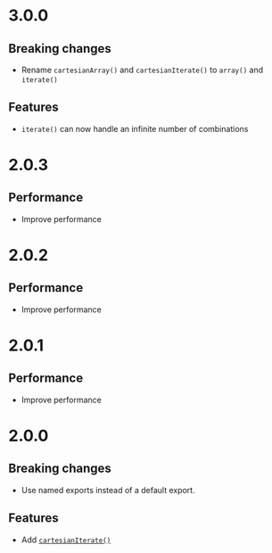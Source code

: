 # 3.0.0

## Breaking changes

- Rename `cartesianArray()` and `cartesianIterate()` to `array()` and
  `iterate()`

## Features

- `iterate()` can now handle an infinite number of combinations

# 2.0.3

## Performance

- Improve performance

# 2.0.2

## Performance

- Improve performance

# 2.0.1

## Performance

- Improve performance

# 2.0.0

## Breaking changes

- Use named exports instead of a default export.

## Features

- Add
  [`cartesianIterate()`](https://github.com/ehmicky/fast-cartesian#cartesianiterateinputs)
